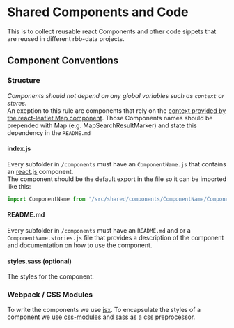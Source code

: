 # Shared Components and Code

This is to collect reusable react Components and other code sippets
that are reused in different rbb-data projects.

## Component Conventions

### Structure

*Components should not depend on any global variables such as `context` or stores.*  
An exeption to this rule are components that rely on the [context provided by the react-leaflet Map component](https://react-leaflet.js.org/docs/en/intro.html#component-context). Those Components names should be prepended with Map (e.g. MapSearchResultMarker) and state this dependency in the `README.md`

#### index.js

Every subfolder in `/components` must have an `ComponentName.js` that contains an [react.js](https://reactjs.com/)
component.  
The component should be the default export in the file so it can be imported like this:

```js
import ComponentName from '/src/shared/components/ComponentName/ComponentName'
```

#### README.md

Every subfolder in `/components` must have an `README.md` and or a `ComponentName.stories.js`
file that provides a description of the component and documentation on how to use the component.

#### styles.sass (optional)

The styles for the component.

### Webpack / CSS Modules

To write the components we use [jsx](https://reactjs.org/docs/introducing-jsx.html).
To encapsulate the styles of a component we use [css-modules](https://github.com/css-modules/css-modules) and [sass](http://sass-lang.com/) as a css preprocessor.
